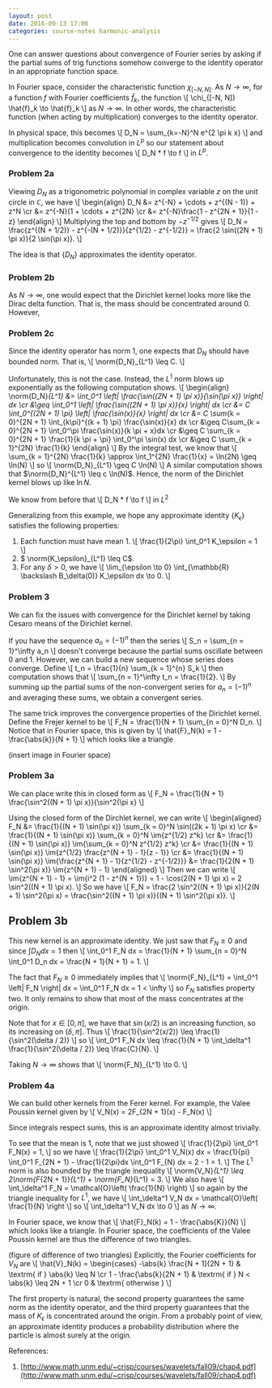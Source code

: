 ```yaml
---
layout: post
date: 2016-09-13 17:00
categories: course-notes harmonic-analysis
---
```

$\newcommand{\norm}[1]{\left\lVert#1\right\rVert}$

One can answer questions about convergence of Fourier series by asking if the partial sums of trig functions somehow converge to the identity operator in an appropriate function space.

In Fourier space, consider the characteristic function $\chi_{[-N, N]}$. As $N \to \infty$, for a function $f$ with Fourier coefficients $\hat{f}_k$, the function
\\[
	\chi_{[-N, N]} \hat{f}_k \to \hat{f}_k
\\]
as $N \to \infty$. In other words, the characteristic function (when acting by multiplication) converges to the identity operator.

In physical space, this becomes
\\[
	D_N = \sum_{k=-N}^N e^{2 \pi k x}
\\]
and multiplication becomes convolution in $L^p$ so our statement about convergence to the identity becomes
\\[
	D_N * f \to f
\\]
in $L^p$. 

### Problem 2a
Viewing $D_N$ as a trigonometric polynomial in complex variable $z$ on the unit circle in $\mathbb{C}$, we have
\\[
	\begin{align}
		D_N &= z^{-N} + \cdots + z^{(N - 1)} + z^N \cr
		    &= z^{-N}(1 + \cdots + z^{2N} \cr
		    &= z^{-N}\frac{1 - z^{2N + 1}}{1 - z} 
	\end{align}
\\]
Multiplying the top and bottom by $-z^{-1/2}$ gives
\\[
	D_N = \frac{z^{(N + 1/2)} - z^{-(N + 1/2)}}{z^{1/2} - z^{-1/2}} = \frac{2 \sin((2N + 1) \pi x)}{2 \sin(\pi x)}.
\\]

The idea is that $\{ D_N \}$ approximates the identity operator. 
### Problem 2b
As $N \to \infty$, one would expect that the Dirichlet kernel looks more like the Dirac delta function. That is, the mass should be concentrated around $0$. However, 

### Problem 2c
Since the identity operator has norm $1$, one expects that $D_N$ should have bounded norm. That is,
\\[
	\norm{D_N}_{L^1} \leq C.
\\]

Unfortunately, this is not the case. Instead, the $L^1$ norm blows up exponentially as the following computation shows.
\\[
	\begin{align}
		\norm{D_N}_{L^1} &= \int_0^1 \left| \frac{\sin((2N + 1) \pi x)}{\sin(\pi x)} \right| dx  \cr
								&\geq  \int_0^1 \left| \frac{\sin((2N + 1) \pi x)}{x} \right| dx \cr
									  &=  C \int_0^{(2N + 1) \pi} \left| \frac{\sin(x)}{x} \right| dx \cr
									  &= C \sum_{k = 0}^{2N + 1} \int_{k\pi}^{(k + 1) \pi} \frac{\sin(x)}{x} dx \cr
									  &\geq C\sum_{k = 0}^{2N + 1} \int_0^\pi \frac{\sin(x)}{k \pi + x}dx \cr
									  &\geq C \sum_{k = 0}^{2N + 1} \frac{1}{k \pi + \pi} \int_0^\pi \sin(x) dx \cr
									  &\geq C \sum_{k = 1}^{2N} \frac{1}{k}
	\end{align}
\\]
By the integral test, we know that
\\[
	\sum_{k = 1}^{2N} \frac{1}{k} \approx \int_1^{2N} \frac{1}{x} = \ln(2N) \geq \ln(N)
\\]
so
\\[
	\norm{D_N}_{L^1}  \geq C \ln(N)
\\]
A similar computation shows that $\norm{D_N}^{L^1} \leq c \ln(N)$. Hence, the norm of the Dirichlet kernel blows up like $\ln N$.

We know from before that 
\\[
	D_N * f \to f
\\]
in $L^2$ 

Generalizing from this example, we hope any approximate identity $\{ K_\epsilon \}$ satisfies the following properties:

1. Each function must have mean $1$.
\\[
	\frac{1}{2\pi} \int_0^1 K_\epsilon = 1
\\]
2. $ \norm{K_\epsilon}_{L^1} \leq C$.
3. For any $\delta > 0$, we have 
\\[
	\lim_{\epsilon \to 0} \int_{\mathbb{R} \backslash B_\delta(0)} K_\epsilon dx \to 0.
\\]

### Problem 3
We can fix the issues with convergence for the Dirichlet kernel by taking Cesaro means of the Dirichlet kernel. 

If you have the sequence $a_n = (-1)^n$ then the series
\\[
	S_n = \sum_{n = 1}^\infty a_n 
\\]
doesn't converge because the partial sums oscillate between $0$ and $1$. However, we can build a new sequence whose series does converge. Define
\\[
	t_n = \frac{1}{n} \sum_{k = 1}^{n} S_k
\\]
then computation shows that
\\[
	\sum_{n = 1}^\infty t_n = \frac{1}{2}.
\\]
By summing up the partial sums of the non-convergent series for $a_n = (-1)^n$ and averaging these sums, we obtain a convergent series.

The same trick improves the convergence properties of the Dirichlet kernel. Define the Frejer kernel to be
\\[
	F_N = \frac{1}{N + 1} \sum_{n = 0}^N D_n.
\\]
Notice that in Fourier space, this is given by
\\[
	\hat{F}_N(k) = 1 - \frac{\abs{k}}{N + 1}
\\]
which looks like a triangle

(insert image in Fourier space)
### Problem 3a
We can place write this in closed form as
\\[
	F_N = \frac{1}{N + 1} \frac{\sin^2((N + 1) \pi x)}{\sin^2(\pi x}
\\]

Using the closed form of the Dirchlet kernel, we can write
\\[
	\begin{aligned}
		F_N &= \frac{1}{(N + 1) \sin(\pi x)} \sum_{k = 0}^N \sin((2k + 1) \pi x) \cr
		    &= \frac{1}{(N + 1) \sin(\pi x)} \sum_{k = 0}^N \im{z^{1/2} z^k} \cr
		    &= \frac{1}{(N + 1) \sin(\pi x)} \im{\sum_{k = 0}^N z^{1/2} z^k} \cr
		    &= \frac{1}{(N + 1) \sin(\pi x)} \im{z^{1/2} \frac{z^{N + 1} - 1}{z - 1}} \cr
		    &= \frac{1}{(N + 1) \sin(\pi x)} \im{\frac{z^{N + 1} - 1}{z^{1/2} - z^{-1/2}}}
		    &= \frac{1}{2(N + 1) \sin^2(\pi x)} \im{z^{N + 1} - 1}
	\end{aligned}
\\]
Then we can write
\\[
	\im{z^{N + 1} - 1} = \im{i^2 (1 - z^{N + 1})} = 1 - \cos(2(N + 1) \pi x) = 2 \sin^2((N + 1) \pi x).
\\]
So we have
\\[
	F_N = \frac{2 \sin^2((N + 1) \pi x)}{2(N + 1) \sin^2(\pi x) = \frac{\sin^2((N + 1) \pi x)}{(N + 1) \sin^2(\pi x)}.
\\]

## Problem 3b
This new kernel is an approximate identity. We just saw that $F_N \geq 0$ and since $\int D_N dx = 1$ then
\\[
	\int_0^1 F_N dx = \frac{1}{N + 1} \sum_{n = 0}^N \int_0^1 D_n dx = \frac{N + 1}{N + 1} = 1.
\\]

The fact that $F_N \geq 0$ immediately implies that
\\[
	\norm{F_N}_{L^1} = \int_0^1 \left| F_N \right| dx = \int_0^1 F_N dx = 1 < \infty
\\]
so $F_N$ satisfies property two. It only remains to show that most of the mass concentrates at the origin. 

Note that for $x \in [0, \pi]$, we have that $\sin(x/2)$ is an increasing function, so its increasing on $(\delta, \pi]$. Thus
\\[
	\frac{1}{\sin^2(x/2)} \leq \frac{1}{\sin^2(\delta / 2)}
\\]
so
\\[
	\int_0^1 F_N dx  \leq \frac{1}{N + 1} \int_\delta^1 \frac{1}{\sin^2(\delta / 2)} \leq \frac{C}{N}.
\\]

Taking $N \to \infty$ shows that
\\[
	\norm{F_N}_{L^1} \to 0.
\\]

### Problem 4a
We can build other kernels from the Ferer kernel. For example, the Valee Poussin kernel given by
\\[
	V_N(x) = 2F_{2N + 1}(x) - F_N(x)
\\]

Since integrals respect sums, this is an approximate identity almost trivially.

To see that the mean is $1$, note that we just showed
\\[
	\frac{1}{2\pi} \int_0^1 F_N(x) = 1,
\\]
so we have
\\[
	\frac{1}{2\pi} \int_0^1 V_N(x) dx = \frac{1}{pi} \int_0^1 F_{2N + 1} - \frac{1}{2\pi}dx \int_0^1 F_{N} dx = 2 - 1 = 1.
\\]
The $L^1$ norm is also bounded by the triangle inequality
\\[
	\norm{V_N}_{L^1} \leq 2\norm{F_{2N + 1}}_{L^1} + \norm{F_N}_{L^1} = 3.
\\]
We also have 
\\[
	\int_\delta^1 F_N  = \mathcal{O}\left( \frac{1}{N} \right)
\\]
so again by the triangle inequality for $L^1$, we have
\\[
	\int_\delta^1 V_N dx = \\mathcal{O}\left( \frac{1}{N} \right
\\]
so
\\[
	\int_\delta^1 V_N dx \to 0
\\]
as $N \to \infty$.

In Fourier space, we know that
\\[
	\hat{F}_N(k) = 1 - \frac{\abs{K}}{N}
\\]
which looks like a triangle. In Fourier space, the coefficients of the Valee Poussin kernel are thus the difference of two triangles.

(figure of difference of two triangles)
Explicitly, the Fourier coefficients for $V_N$ are
\\[
	\hat{V}_N(k) = 
	\begin{cases}
		-\abs{k} \frac{N + 1]{2N + 1} & \textrm{ if } \abs{k} \leq N \cr
		1 - \frac{\abs{k}{2N + 1} & \textrm{ if } N < \abs{k} \leq 2N + 1 \cr
		0 & \textrm{ otherwise }
\\]

The first property is natural, the second property guarantees the same norm as the identity operator, and the third property guarantees that the mass of $K_\epsilon$ is concentrated around the origin. From a probably point of view, an approximate identity produces a probability distribution where the particle is almost surely at the origin.

References:
1. [http://www.math.unm.edu/~crisp/courses/wavelets/fall09/chap4.pdf](http://www.math.unm.edu/~crisp/courses/wavelets/fall09/chap4.pdf)
